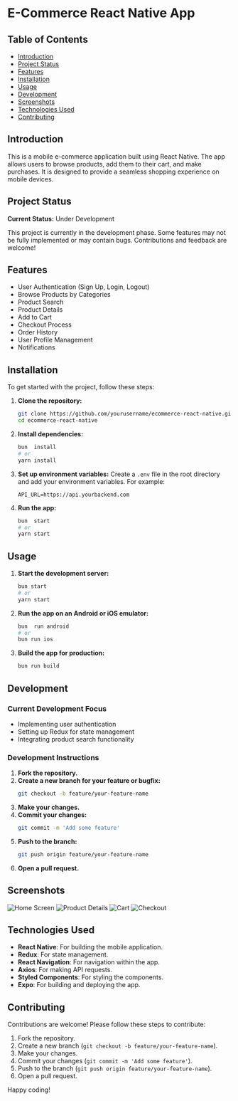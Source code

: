 # E-Commerce React Native App

## Table of Contents
- [Introduction](#introduction)
- [Project Status](#project-status)
- [Features](#features)
- [Installation](#installation)
- [Usage](#usage)
- [Development](#development)
- [Screenshots](#screenshots)
- [Technologies Used](#technologies-used)
- [Contributing](#contributing)

## Introduction
This is a mobile e-commerce application built using React Native. The app allows users to browse products, add them to their cart, and make purchases. It is designed to provide a seamless shopping experience on mobile devices.

## Project Status
**Current Status:** Under Development

This project is currently in the development phase. Some features may not be fully implemented or may contain bugs. Contributions and feedback are welcome!

## Features
- User Authentication (Sign Up, Login, Logout)
- Browse Products by Categories
- Product Search
- Product Details
- Add to Cart
- Checkout Process
- Order History
- User Profile Management
- Notifications

## Installation
To get started with the project, follow these steps:

1. **Clone the repository:**
    ```bash
    git clone https://github.com/yourusername/ecommerce-react-native.git
    cd ecommerce-react-native
    ```

2. **Install dependencies:**
    ```bash
    bun  install
    # or
    yarn install
    ```

3. **Set up environment variables:**
    Create a `.env` file in the root directory and add your environment variables. For example:
    ```env
    API_URL=https://api.yourbackend.com
    ```

4. **Run the app:**
    ```bash
    bun  start
    # or
    yarn start
    ```

## Usage
1. **Start the development server:**
    ```bash
    bun start
    # or
    yarn start
    ```

2. **Run the app on an Android or iOS emulator:**
    ```bash
    bun  run android
    # or
    bun run ios
    ```

3. **Build the app for production:**
    ```bash
    bun run build
    ```

## Development
### Current Development Focus
- Implementing user authentication
- Setting up Redux for state management
- Integrating product search functionality

### Development Instructions
1. **Fork the repository.**
2. **Create a new branch for your feature or bugfix:**
    ```bash
    git checkout -b feature/your-feature-name
    ```
3. **Make your changes.**
4. **Commit your changes:**
    ```bash
    git commit -m 'Add some feature'
    ```
5. **Push to the branch:**
    ```bash
    git push origin feature/your-feature-name
    ```
6. **Open a pull request.**

## Screenshots
![Home Screen](screenshots/home.png)
![Product Details](screenshots/product-details.png)
![Cart](screenshots/cart.png)
![Checkout](screenshots/checkout.png)

## Technologies Used
- **React Native**: For building the mobile application.
- **Redux**: For state management.
- **React Navigation**: For navigation within the app.
- **Axios**: For making API requests.
- **Styled Components**: For styling the components.
- **Expo**: For building and deploying the app.

## Contributing
Contributions are welcome! Please follow these steps to contribute:

1. Fork the repository.
2. Create a new branch (`git checkout -b feature/your-feature-name`).
3. Make your changes.
4. Commit your changes (`git commit -m 'Add some feature'`).
5. Push to the branch (`git push origin feature/your-feature-name`).
6. Open a pull request.


Happy coding!

